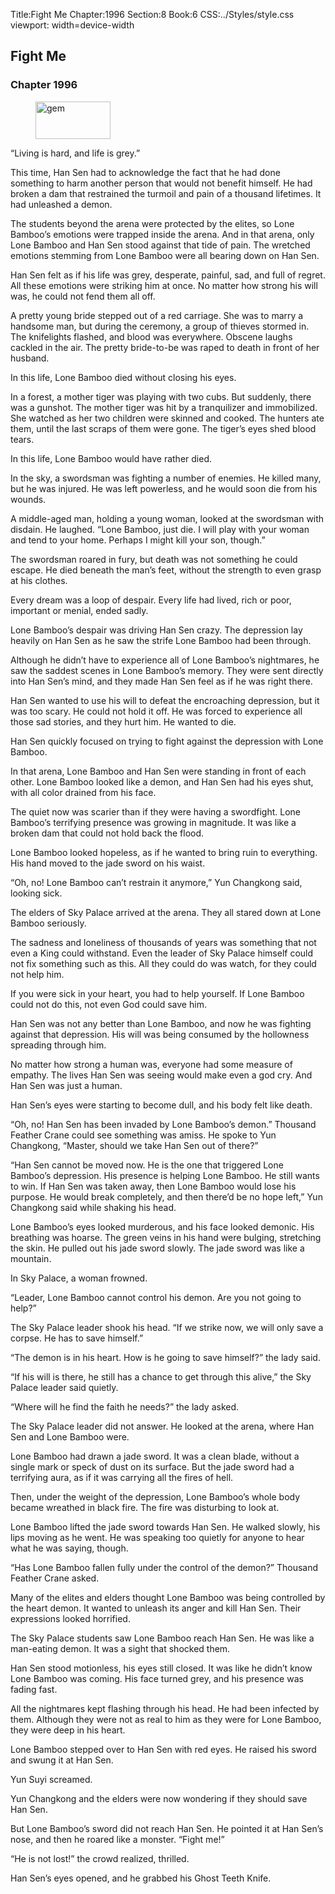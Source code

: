 Title:Fight Me 
Chapter:1996 
Section:8 
Book:6 
CSS:../Styles/style.css 
viewport: width=device-width
  
## Fight Me
### Chapter 1996
  
<figure>
	<img src="../Images/gem.gif" alt="gem" id="gem" width="120" height="60" />
</figure>
  

  
“Living is hard, and life is grey.”

This time, Han Sen had to acknowledge the fact that he had done something to harm another person that would not benefit himself. He had broken a dam that restrained the turmoil and pain of a thousand lifetimes. It had unleashed a demon.

The students beyond the arena were protected by the elites, so Lone Bamboo’s emotions were trapped inside the arena. And in that arena, only Lone Bamboo and Han Sen stood against that tide of pain. The wretched emotions stemming from Lone Bamboo were all bearing down on Han Sen.

Han Sen felt as if his life was grey, desperate, painful, sad, and full of regret. All these emotions were striking him at once. No matter how strong his will was, he could not fend them all off.

A pretty young bride stepped out of a red carriage. She was to marry a handsome man, but during the ceremony, a group of thieves stormed in. The knifelights flashed, and blood was everywhere. Obscene laughs cackled in the air. The pretty bride-to-be was raped to death in front of her husband.

In this life, Lone Bamboo died without closing his eyes.

In a forest, a mother tiger was playing with two cubs. But suddenly, there was a gunshot. The mother tiger was hit by a tranquilizer and immobilized. She watched as her two children were skinned and cooked. The hunters ate them, until the last scraps of them were gone. The tiger’s eyes shed blood tears.

In this life, Lone Bamboo would have rather died.

In the sky, a swordsman was fighting a number of enemies. He killed many, but he was injured. He was left powerless, and he would soon die from his wounds.

A middle-aged man, holding a young woman, looked at the swordsman with disdain. He laughed. “Lone Bamboo, just die. I will play with your woman and tend to your home. Perhaps I might kill your son, though.”

The swordsman roared in fury, but death was not something he could escape. He died beneath the man’s feet, without the strength to even grasp at his clothes.

Every dream was a loop of despair. Every life had lived, rich or poor, important or menial, ended sadly.

Lone Bamboo’s despair was driving Han Sen crazy. The depression lay heavily on Han Sen as he saw the strife Lone Bamboo had been through.

Although he didn’t have to experience all of Lone Bamboo’s nightmares, he saw the saddest scenes in Lone Bamboo’s memory. They were sent directly into Han Sen’s mind, and they made Han Sen feel as if he was right there.

Han Sen wanted to use his will to defeat the encroaching depression, but it was too scary. He could not hold it off. He was forced to experience all those sad stories, and they hurt him. He wanted to die.

Han Sen quickly focused on trying to fight against the depression with Lone Bamboo.

In that arena, Lone Bamboo and Han Sen were standing in front of each other. Lone Bamboo looked like a demon, and Han Sen had his eyes shut, with all color drained from his face.

The quiet now was scarier than if they were having a swordfight. Lone Bamboo’s terrifying presence was growing in magnitude. It was like a broken dam that could not hold back the flood.

Lone Bamboo looked hopeless, as if he wanted to bring ruin to everything. His hand moved to the jade sword on his waist.

“Oh, no! Lone Bamboo can’t restrain it anymore,” Yun Changkong said, looking sick.

The elders of Sky Palace arrived at the arena. They all stared down at Lone Bamboo seriously.

The sadness and loneliness of thousands of years was something that not even a King could withstand. Even the leader of Sky Palace himself could not fix something such as this. All they could do was watch, for they could not help him.

If you were sick in your heart, you had to help yourself. If Lone Bamboo could not do this, not even God could save him.

Han Sen was not any better than Lone Bamboo, and now he was fighting against that depression. His will was being consumed by the hollowness spreading through him.

No matter how strong a human was, everyone had some measure of empathy. The lives Han Sen was seeing would make even a god cry. And Han Sen was just a human.

Han Sen’s eyes were starting to become dull, and his body felt like death.

“Oh, no! Han Sen has been invaded by Lone Bamboo’s demon.” Thousand Feather Crane could see something was amiss. He spoke to Yun Changkong, “Master, should we take Han Sen out of there?”

“Han Sen cannot be moved now. He is the one that triggered Lone Bamboo’s depression. His presence is helping Lone Bamboo. He still wants to win. If Han Sen was taken away, then Lone Bamboo would lose his purpose. He would break completely, and then there’d be no hope left,” Yun Changkong said while shaking his head.

Lone Bamboo’s eyes looked murderous, and his face looked demonic. His breathing was hoarse. The green veins in his hand were bulging, stretching the skin. He pulled out his jade sword slowly. The jade sword was like a mountain.

In Sky Palace, a woman frowned.

“Leader, Lone Bamboo cannot control his demon. Are you not going to help?”

The Sky Palace leader shook his head. “If we strike now, we will only save a corpse. He has to save himself.”

“The demon is in his heart. How is he going to save himself?” the lady said.

“If his will is there, he still has a chance to get through this alive,” the Sky Palace leader said quietly.

“Where will he find the faith he needs?” the lady asked.

The Sky Palace leader did not answer. He looked at the arena, where Han Sen and Lone Bamboo were.

Lone Bamboo had drawn a jade sword. It was a clean blade, without a single mark or speck of dust on its surface. But the jade sword had a terrifying aura, as if it was carrying all the fires of hell.

Then, under the weight of the depression, Lone Bamboo’s whole body became wreathed in black fire. The fire was disturbing to look at.

Lone Bamboo lifted the jade sword towards Han Sen. He walked slowly, his lips moving as he went. He was speaking too quietly for anyone to hear what he was saying, though.

“Has Lone Bamboo fallen fully under the control of the demon?” Thousand Feather Crane asked.

Many of the elites and elders thought Lone Bamboo was being controlled by the heart demon. It wanted to unleash its anger and kill Han Sen. Their expressions looked horrified.

The Sky Palace students saw Lone Bamboo reach Han Sen. He was like a man-eating demon. It was a sight that shocked them.

Han Sen stood motionless, his eyes still closed. It was like he didn’t know Lone Bamboo was coming. His face turned grey, and his presence was fading fast.

All the nightmares kept flashing through his head. He had been infected by them. Although they were not as real to him as they were for Lone Bamboo, they were deep in his heart.

Lone Bamboo stepped over to Han Sen with red eyes. He raised his sword and swung it at Han Sen.

Yun Suyi screamed.

Yun Changkong and the elders were now wondering if they should save Han Sen.

But Lone Bamboo’s sword did not reach Han Sen. He pointed it at Han Sen’s nose, and then he roared like a monster. “Fight me!”

“He is not lost!” the crowd realized, thrilled.

Han Sen’s eyes opened, and he grabbed his Ghost Teeth Knife.